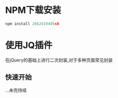 # NPM下载安装

```js
npm install 2662419405sh
```

# 使用JQ插件

在jQuery的基础上进行二次封装,对于多种页面常见封装

## 快速开始

...未完待续
